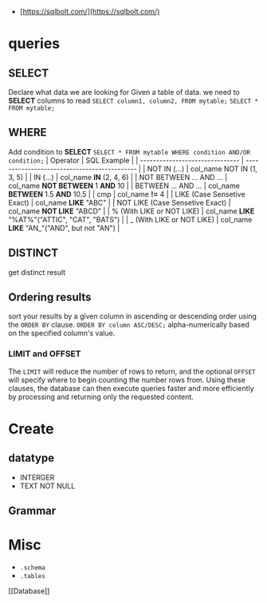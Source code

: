 - [https://sqlbolt.com/](https://sqlbolt.com/)
# queries

## SELECT
Declare what data we are looking for
Given a table of data. we need to **SELECT** columns to read
`SELECT column1, column2, FROM mytable;`  `SELECT * FROM mytable;`

## WHERE
Add condition to **SELECT**
`SELECT * FROM mytable WHERE condition AND/OR condition;`
| Operator                        | SQL Example                                  |
| ------------------------------- | -------------------------------------------- |
| NOT IN (…)                      | col_name NOT IN (1, 3, 5)                    |
| IN (…)                          | col_name **IN** (2, 4, 6)                    |
| NOT BETWEEN … AND …             | col_name **NOT BETWEEN** 1 **AND** 10        |
| BETWEEN … AND …                 | col_name **BETWEEN** 1.5 **AND** 10.5        |
| cmp                             | col_name **!=** 4                            |
| LIKE (Case Sensetive Exact)     | col_name **LIKE** "ABC"                      |
| NOT LIKE (Case Sensetive Exact) | col_name **NOT LIKE** "ABCD"                 |
| % (With LIKE or NOT LIKE)       | col_name **LIKE** "%AT%"("ATTIC", "CAT", "BATS") |
| _ (With LIKE or NOT LIKE)       | col_name **LIKE** "AN_"("AND", but not "AN")     |

## DISTINCT
get distinct result

## Ordering results
sort your results by a given column in ascending or descending order using the `ORDER BY` clause.
`ORDER BY column ASC/DESC;`
alpha-numerically based on the specified column's value.

### LIMIT and OFFSET
The `LIMIT` will reduce the number of rows to return, and the optional `OFFSET` will specify where to begin counting the number rows from.
Using these clauses, the database can then execute queries faster and more efficiently by processing and returning only the requested content.

# Create

## datatype
- INTERGER
- TEXT NOT NULL
## Grammar

# Misc
- `.schema`
- `.tables`

[[Database]]